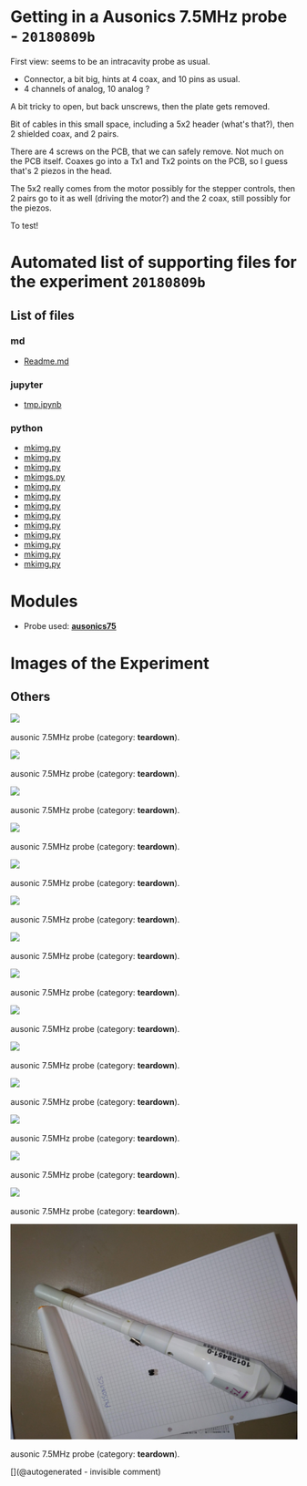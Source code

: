 # Getting in a Ausonics 7.5MHz probe - `20180809b`

First view: seems to be an intracavity probe as usual.
* Connector, a bit big, hints at 4 coax, and 10 pins as usual.
* 4 channels of analog, 10 analog ?

A bit tricky to open, but back unscrews, then the plate gets removed.

Bit of cables in this small space, including a 5x2 header (what's that?), then 2 shielded coax, and 2 pairs.

There are 4 screws on the PCB, that we can safely remove. Not much on the PCB itself.
Coaxes go into a Tx1 and Tx2 points on the PCB, so I guess that's 2 piezos in the head.

The 5x2 really comes from the motor possibly for the stepper controls, then 2 pairs go to it as well (driving the motor?) and the 2 coax, still possibly for the piezos.

To test!






# Automated list of supporting files for the __experiment `20180809b`__

## List of files

### md

* [Readme.md](/include/images/ausonics75/20180809b/Readme.md)


### jupyter

* [tmp.ipynb](/tmp.ipynb)


### python

* [mkimg.py](/include/images/apogee5MHz/mkimg.py)
* [mkimg.py](/include/images/diasonics_tr/mkimg.py)
* [mkimg.py](/include/images/atlannular/mkimg.py)
* [mkimgs.py](/include/images/apogee10MHz/Round2/mkimgs.py)
* [mkimg.py](/include/images/hp2121/20191230/mkimg.py)
* [mkimg.py](/include/images/ir1510ak/mkimg.py)
* [mkimg.py](/include/images/diasonics_50/mkimg.py)
* [mkimg.py](/include/images/AccessA/mkimg.py)
* [mkimg.py](/include/images/diasonics_75/mkimg.py)
* [mkimg.py](/include/images/diasonics_gpm_plus_35/mkimg.py)
* [mkimg.py](/include/images/AccessC/mkimg.py)
* [mkimg.py](/include/images/ausonics75/mkimg.py)
* [mkimg.py](/include/images/apogee10MHz/mkimg.py)





# Modules

* Probe used: __[ausonics75](/include/probes/auto/ausonics75.md)__




# Images of the Experiment

## Others

![](/include/images/ausonics75/P_20180809_192050.jpg)

ausonic 7.5MHz probe (category: __teardown__).

![](/include/images/ausonics75/P_20180809_191926.jpg)

ausonic 7.5MHz probe (category: __teardown__).

![](/include/images/ausonics75/P_20180809_192123.jpg)

ausonic 7.5MHz probe (category: __teardown__).

![](/include/images/ausonics75/P_20180809_192920.jpg)

ausonic 7.5MHz probe (category: __teardown__).

![](/include/images/ausonics75/P_20180809_192206.jpg)

ausonic 7.5MHz probe (category: __teardown__).

![](/include/images/ausonics75/P_20180809_191957.jpg)

ausonic 7.5MHz probe (category: __teardown__).

![](/include/images/ausonics75/P_20180809_192216.jpg)

ausonic 7.5MHz probe (category: __teardown__).

![](/include/images/ausonics75/P_20180809_193102.jpg)

ausonic 7.5MHz probe (category: __teardown__).

![](/include/images/ausonics75/P_20180809_192848.jpg)

ausonic 7.5MHz probe (category: __teardown__).

![](/include/images/ausonics75/P_20180809_191919.jpg)

ausonic 7.5MHz probe (category: __teardown__).

![](/include/images/ausonics75/P_20180809_191913.jpg)

ausonic 7.5MHz probe (category: __teardown__).

![](/include/images/ausonics75/P_20180809_193235.jpg)

ausonic 7.5MHz probe (category: __teardown__).

![](/include/images/ausonics75/P_20180809_192257.jpg)

ausonic 7.5MHz probe (category: __teardown__).

![](/include/images/ausonics75/P_20180809_191946.jpg)

ausonic 7.5MHz probe (category: __teardown__).

![](/include/probes/viewmes/ausonics75.jpg)

ausonic 7.5MHz probe (category: __teardown__).










[](@autogenerated - invisible comment)